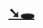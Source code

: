 # <a href="https://admiring-pike-75c4b2.netlify.app/" target="_blank">➘🕳</a>
<!--
**PagoDingo/PagoDingo**
-->



